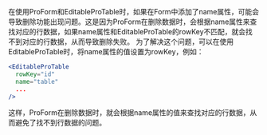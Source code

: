 在使用ProForm和EditableProTable时，如果在Form中添加了name属性，可能会导致删除功能出现问题。这是因为ProForm在删除数据时，会根据name属性来查找对应的行数据，如果name属性和EditableProTable的rowKey不匹配，就会找不到对应的行数据，从而导致删除失败。
为了解决这个问题，可以在使用EditableProTable时，将name属性的值设置为rowKey，例如：

```jsx
<EditableProTable
  rowKey="id"
  name="table"
  ...
/>
```

这样，ProForm在删除数据时，就会根据name属性的值来查找对应的行数据，从而避免了找不到行数据的问题。
